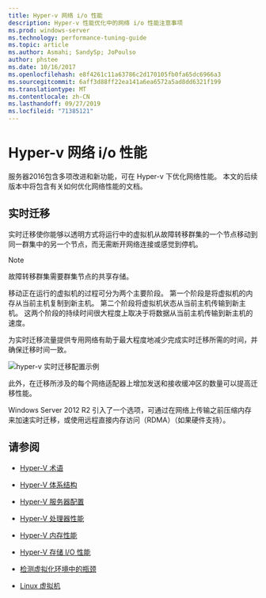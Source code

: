 ```yaml
---
title: Hyper-v 网络 i/o 性能
description: Hyper-v 性能优化中的网络 i/o 性能注意事项
ms.prod: windows-server
ms.technology: performance-tuning-guide
ms.topic: article
ms.author: Asmahi; SandySp; JoPoulso
author: phstee
ms.date: 10/16/2017
ms.openlocfilehash: e8f4261c11a63786c2d170105fb0fa65dc6966a3
ms.sourcegitcommit: 6aff3d88ff22ea141a6ea6572a5ad8dd6321f199
ms.translationtype: MT
ms.contentlocale: zh-CN
ms.lasthandoff: 09/27/2019
ms.locfileid: "71385121"
---
```

# <a name="hyper-v-network-io-performance"></a>Hyper-v 网络 i/o 性能

服务器2016包含多项改进和新功能，可在 Hyper-v 下优化网络性能。  本文的后续版本中将包含有关如何优化网络性能的文档。

## <a name="live-migration"></a>实时迁移

实时迁移使你能够以透明方式将运行中的虚拟机从故障转移群集的一个节点移动到同一群集中的另一个节点，而无需断开网络连接或感觉到停机。

> [!NOTE]
> 故障转移群集需要群集节点的共享存储。

移动正在运行的虚拟机的过程可分为两个主要阶段。 第一个阶段是将虚拟机的内存从当前主机复制到新主机。 第二个阶段将虚拟机状态从当前主机传输到新主机。 这两个阶段的持续时间很大程度上取决于将数据从当前主机传输到新主机的速度。

为实时迁移流量提供专用网络有助于最大程度地减少完成实时迁移所需的时间，并确保迁移时间一致。

![hyper-v 实时迁移配置示例](../../media/perftune-guide-live-migration.png)

此外，在迁移所涉及的每个网络适配器上增加发送和接收缓冲区的数量可以提高迁移性能。

Windows Server 2012 R2 引入了一个选项，可通过在网络上传输之前压缩内存来加速实时迁移，或使用远程直接内存访问（RDMA）（如果硬件支持）。

## <a name="see-also"></a>请参阅

-   [Hyper-V 术语](terminology.md)

-   [Hyper-V 体系结构](architecture.md)

-   [Hyper-V 服务器配置](configuration.md)

-   [Hyper-V 处理器性能](processor-performance.md)

-   [Hyper-V 内存性能](memory-performance.md)

-   [Hyper-V 存储 I/O 性能](storage-io-performance.md)

-   [检测虚拟化环境中的瓶颈](detecting-virtualized-environment-bottlenecks.md)

-   [Linux 虚拟机](linux-virtual-machine-considerations.md)
